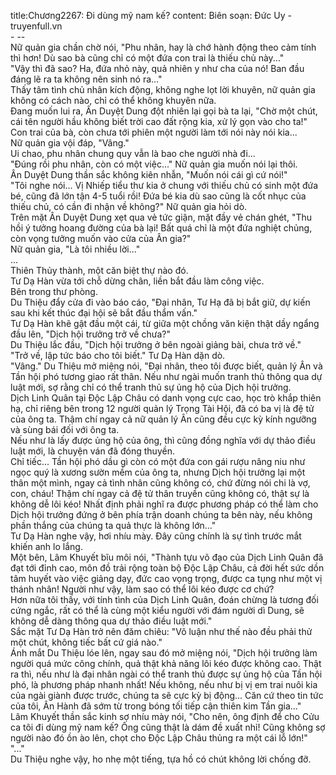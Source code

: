 title:Chương2267: Đi dùng mỹ nam kế?
content:
Biên soạn: Đức Uy - truyenfull.vn<br>- --<br>Nữ quản gia chần chờ nói, "Phu nhân, hay là chớ hành động theo cảm tính thì hơn! Dù sao bà cũng chỉ có một đứa con trai là thiếu chủ này..."<br>"Vậy thì đã sao? Ha, đứa nhỏ này, quả nhiên y như cha của nó! Ban đầu đáng lẽ ra ta không nên sinh nó ra..."<br>Thấy tâm tình chủ nhân kích động, không nghe lọt lời khuyên, nữ quản gia không có cách nào, chỉ có thể không khuyên nữa.<br>Đang muốn lui ra, Ân Duyệt Dung đột nhiên lại gọi bà ta lại, "Chờ một chút, cái tên người hầu không biết trời cao đất rộng kia, xử lý gọn vào cho ta!"<br>Con trai của bà, còn chưa tới phiên một người làm tới nói này nói kia...<br>Nữ quản gia vội đáp, "Vâng."<br>Ui chao, phu nhân chung quy vẫn là bao che người nhà đi...<br>"Đúng rồi phu nhân, còn có một việc..." Nữ quản gia muốn nói lại thôi.<br>Ân Duyệt Dung thần sắc không kiên nhẫn, "Muốn nói cái gì cứ nói!"<br>"Tôi nghe nói... Vị Nhiếp tiểu thư kia ở chung với thiếu chủ có sinh một đứa bé, cũng đã lớn tận 4-5 tuổi rồi! Đứa bé kia dù sao cũng là cốt nhục của thiếu chủ, có cần đi nhận về không?" Nữ quản gia hỏi dò.<br>Trên mặt Ân Duyệt Dung xẹt qua vẻ tức giận, mặt đầy vẻ chán ghét, "Thu hồi ý tưởng hoang đường của bà lại! Bất quá chỉ là một đứa nghiệt chủng, còn vọng tưởng muốn vào cửa của Ân gia?"<br>Nữ quản gia, "Là tôi nhiều lời..."<br>...<br>Thiên Thủy thành, một căn biệt thự nào đó.<br>Tư Dạ Hàn vừa tới chỗ dừng chân, liền bắt đầu làm công việc.<br>Bên trong thư phòng.<br>Du Thiệu đẩy cửa đi vào báo cáo, "Đại nhân, Tư Hạ đã bị bắt giữ, dự kiến sau khi kết thúc đại hội sẽ bắt đầu thẩm vấn."<br>Tư Dạ Hàn khẽ gật đầu một cái, từ giữa một chồng văn kiện thật dầy ngẩng đầu lên, "Dịch hội trưởng trở về chưa?"<br>Du Thiệu lắc đầu, "Dịch hội trưởng ở bên ngoài giảng bài, chưa trở về."<br>"Trở về, lập tức báo cho tôi biết." Tư Dạ Hàn dặn dò.<br>"Vâng." Du Thiệu mở miệng nói, "Đại nhân, theo tôi được biết, quản lý Ân và Tần hội phó tương giao rất thân. Nếu như ngài muốn tranh thủ thông qua dự luật mới, sợ rằng chỉ có thể tranh thủ sự ủng hộ của Dịch hội trưởng.<br>Dịch Linh Quân tại Độc Lập Châu có danh vọng cực cao, học trò khắp thiên hạ, chỉ riêng bên trong 12 người quản lý Trọng Tài Hội, đã có ba vị là đệ tử của ông ta. Thậm chí ngay cả nữ quản lý Ân cũng đều cực kỳ kính ngưỡng và sùng bái đối với ông ta.<br>Nếu như là lấy được ủng hộ của ông, thì cũng đồng nghĩa với dự thảo điều luật mới, là chuyện ván đã đóng thuyền.<br>Chỉ tiếc... Tần hội phó dầu gì còn có một đứa con gái rượu nâng niu như ngọc quý là xương sườn mềm của ông ta, nhưng Dịch hội trưởng lại một thân một mình, ngay cả tình nhân cũng không có, chứ đừng nói chi là vợ, con, cháu! Thậm chí ngay cả đệ tử thân truyền cũng không có, thật sự là không dễ lôi kéo! Nhất định phải nghĩ ra được phương pháp có thể làm cho Dịch hội trưởng đứng ở bên phía trận doanh chúng ta bên này, nếu không phần thắng của chúng ta quả thực là không lớn..."<br>Tư Dạ Hàn nghe vậy, hơi nhíu mày. Đây cũng chính là sự tình trước mắt khiến anh lo lắng.<br>Một bên, Lâm Khuyết bĩu môi nói, "Thành tựu võ đạo của Dịch Linh Quân đã đạt tới đỉnh cao, môn đồ trải rộng toàn bộ Độc Lập Châu, cả đời hết sức dồn tâm huyết vào việc giảng dạy, đức cao vọng trọng, được ca tụng như một vị thánh nhân! Người như vậy, làm sao có thể lôi kéo được cơ chứ?<br>Hơn nữa tôi thấy, với tính tình của Dịch Linh Quân, đoán chừng là tương đối cứng ngắc, rất có thể là cùng một kiểu người với đám người dì Dung, sẽ không dễ dàng thông qua dự thảo điều luật mới."<br>Sắc mặt Tư Dạ Hàn trở nên đăm chiêu: "Vô luận như thế nào đều phải thử một chút, không tiếc bất cứ giá nào."<br>Ánh mắt Du Thiệu lóe lên, ngay sau đó mở miệng nói, "Dịch hội trưởng làm người quá mức công chính, quả thật khả năng lôi kéo được không cao. Thật ra thì, nếu như là đại nhân ngài có thể tranh thủ được sự ủng hộ của Tần hội phó, là phương pháp nhanh nhất! Nếu không, nếu như bị vị em trai nuôi kia của ngài giành được trước, chúng ta sẽ cực kỳ bị động... Căn cứ theo tin tức của tôi, Ân Hành đã sớm từ trong bóng tối tiếp cận thiên kim Tần gia..."<br>Lâm Khuyết thần sắc kinh sợ nhíu mày nói, "Cho nên, ông định để cho Cửu ca tôi đi dùng mỹ nam kế? Ông cũng thật là dám đề xuất nhỉ! Cũng không sợ người nào đó ồn ào lên, chọt cho Độc Lập Châu thủng ra một cái lỗ lớn!"<br>"..."<br>Du Thiệu nghe vậy, ho nhẹ một tiếng, tựa hồ có chút không lời chống đỡ.